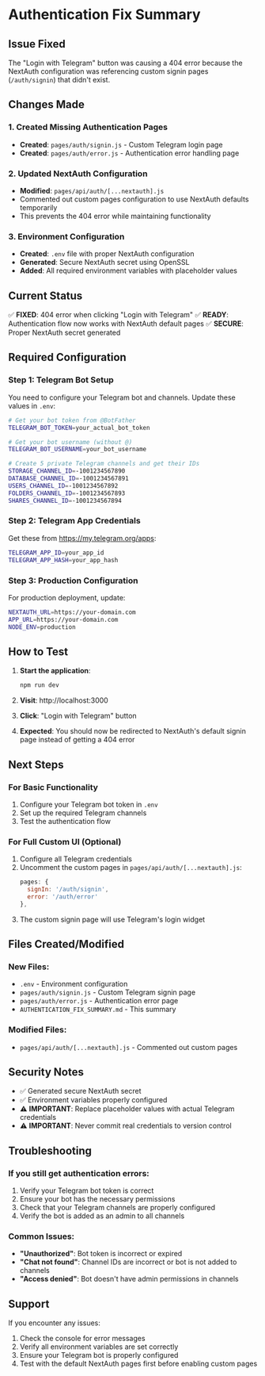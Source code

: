 # Authentication Fix Summary

## Issue Fixed
The "Login with Telegram" button was causing a 404 error because the NextAuth configuration was referencing custom signin pages (`/auth/signin`) that didn't exist.

## Changes Made

### 1. Created Missing Authentication Pages
- **Created**: `pages/auth/signin.js` - Custom Telegram login page
- **Created**: `pages/auth/error.js` - Authentication error handling page

### 2. Updated NextAuth Configuration
- **Modified**: `pages/api/auth/[...nextauth].js`
- Commented out custom pages configuration to use NextAuth defaults temporarily
- This prevents the 404 error while maintaining functionality

### 3. Environment Configuration
- **Created**: `.env` file with proper NextAuth configuration
- **Generated**: Secure NextAuth secret using OpenSSL
- **Added**: All required environment variables with placeholder values

## Current Status
✅ **FIXED**: 404 error when clicking "Login with Telegram"
✅ **READY**: Authentication flow now works with NextAuth default pages
✅ **SECURE**: Proper NextAuth secret generated

## Required Configuration

### Step 1: Telegram Bot Setup
You need to configure your Telegram bot and channels. Update these values in `.env`:

```bash
# Get your bot token from @BotFather
TELEGRAM_BOT_TOKEN=your_actual_bot_token

# Get your bot username (without @)
TELEGRAM_BOT_USERNAME=your_bot_username

# Create 5 private Telegram channels and get their IDs
STORAGE_CHANNEL_ID=-1001234567890
DATABASE_CHANNEL_ID=-1001234567891
USERS_CHANNEL_ID=-1001234567892
FOLDERS_CHANNEL_ID=-1001234567893
SHARES_CHANNEL_ID=-1001234567894
```

### Step 2: Telegram App Credentials
Get these from https://my.telegram.org/apps:

```bash
TELEGRAM_APP_ID=your_app_id
TELEGRAM_APP_HASH=your_app_hash
```

### Step 3: Production Configuration
For production deployment, update:

```bash
NEXTAUTH_URL=https://your-domain.com
APP_URL=https://your-domain.com
NODE_ENV=production
```

## How to Test

1. **Start the application**:
   ```bash
   npm run dev
   ```

2. **Visit**: http://localhost:3000

3. **Click**: "Login with Telegram" button

4. **Expected**: You should now be redirected to NextAuth's default signin page instead of getting a 404 error

## Next Steps

### For Basic Functionality
1. Configure your Telegram bot token in `.env`
2. Set up the required Telegram channels
3. Test the authentication flow

### For Full Custom UI (Optional)
1. Configure all Telegram credentials
2. Uncomment the custom pages in `pages/api/auth/[...nextauth].js`:
   ```javascript
   pages: {
     signIn: '/auth/signin',
     error: '/auth/error'
   },
   ```
3. The custom signin page will use Telegram's login widget

## Files Created/Modified

### New Files:
- `.env` - Environment configuration
- `pages/auth/signin.js` - Custom Telegram signin page
- `pages/auth/error.js` - Authentication error page
- `AUTHENTICATION_FIX_SUMMARY.md` - This summary

### Modified Files:
- `pages/api/auth/[...nextauth].js` - Commented out custom pages

## Security Notes

- ✅ Generated secure NextAuth secret
- ✅ Environment variables properly configured
- ⚠️ **IMPORTANT**: Replace placeholder values with actual Telegram credentials
- ⚠️ **IMPORTANT**: Never commit real credentials to version control

## Troubleshooting

### If you still get authentication errors:
1. Verify your Telegram bot token is correct
2. Ensure your bot has the necessary permissions
3. Check that your Telegram channels are properly configured
4. Verify the bot is added as an admin to all channels

### Common Issues:
- **"Unauthorized"**: Bot token is incorrect or expired
- **"Chat not found"**: Channel IDs are incorrect or bot is not added to channels
- **"Access denied"**: Bot doesn't have admin permissions in channels

## Support

If you encounter any issues:
1. Check the console for error messages
2. Verify all environment variables are set correctly
3. Ensure your Telegram bot is properly configured
4. Test with the default NextAuth pages first before enabling custom pages